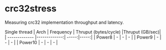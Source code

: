 # crc32stress

Measuring crc32 implementation throughput and latency.

Single thread
| Arch        | Frequency           | Thruput (bytes/cycle)  |Thruput (GB/sec)|
| ------------- |-------------:| -----:|-----:|
| Power8      | - | - | - |
| Power9      | -      |   - | - |
| Power10 | -      |    - | - |
